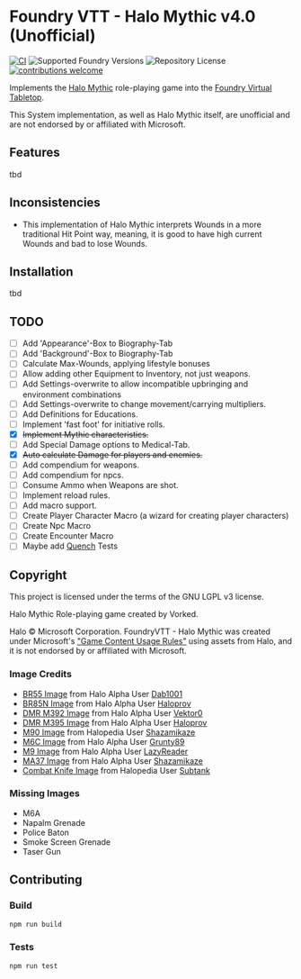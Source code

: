 # Foundry VTT - Halo Mythic v4.0 (Unofficial)
[![CI](https://github.com/maximilianmaihoefner/foundryvtt-halo-mythic/actions/workflows/ci.yml/badge.svg)](https://github.com/maximilianmaihoefner/foundryvtt-halo-mythic/actions/workflows/ci.yml)
![Supported Foundry Versions](https://img.shields.io/endpoint?url=https://foundryshields.com/version?url=https://raw.githubusercontent.com/maximilianmaihoefner/foundryvtt-halo-mythic/main/src/system.json)
![Repository License](https://img.shields.io/github/license/maximilianmaihoefner/foundryvtt-halo-mythic)
[![contributions welcome](https://img.shields.io/badge/contributions-welcome-brightgreen.svg?style=flat)](https://github.com/maximilianmaihoefner/foundryvtt-halo-mythic/issues)

Implements the [Halo Mythic](https://www.reddit.com/r/HaloMythic/) role-playing game into the [Foundry Virtual Tabletop](https://foundryvtt.com).

This System implementation, as well as Halo Mythic itself, are unofficial and are not endorsed by or affiliated with Microsoft.

## Features
tbd

## Inconsistencies
- This implementation of Halo Mythic interprets Wounds in a more traditional Hit Point way, meaning, it is
  good to have high current Wounds and bad to lose Wounds.

## Installation
tbd

## TODO
- [ ] Add 'Appearance'-Box to Biography-Tab
- [ ] Add 'Background'-Box to Biography-Tab
- [ ] Calculate Max-Wounds, applying lifestyle bonuses
- [ ] Allow adding other Equipment to Inventory, not just weapons.
- [ ] Add Settings-overwrite to allow incompatible upbringing and environment combinations
- [ ] Add Settings-overwrite to change movement/carrying multipliers.
- [ ] Add Definitions for Educations.
- [ ] Implement 'fast foot' for initiative rolls.
- [X] ~~Implement Mythic characteristics.~~
- [ ] Add Special Damage options to Medical-Tab.
- [X] ~~Auto calculate Damage for players and enemies.~~
- [ ] Add compendium for weapons.
- [ ] Add compendium for npcs.
- [ ] Consume Ammo when Weapons are shot.
- [ ] Implement reload rules.
- [ ] Add macro support.
- [ ] Create Player Character Macro (a wizard for creating player characters)
- [ ] Create Npc Macro
- [ ] Create Encounter Macro
- [ ] Maybe add [Quench](https://github.com/schultzcole/FVTT-Quench) Tests

## Copyright
This project is licensed under the terms of the GNU LGPL v3 license.

Halo Mythic Role-playing game created by Vorked.

Halo © Microsoft Corporation. FoundryVTT - Halo Mythic was created under Microsoft's
["Game Content Usage Rules"](https://www.xbox.com/en-US/developers/rules)
using assets from Halo, and it is not endorsed by or affiliated with Microsoft.

### Image Credits
- [BR55 Image](https://halo.fandom.com/wiki/BR55_Service_Rifle?file=H5G_Render_BR55_Service_Rifle.png) from Halo Alpha User [Dab1001](https://halo.fandom.com/wiki/User:Dab1001)
- [BR85N Image](https://halo.fandom.com/wiki/BR85N_Service_Rifle?file=H5G_Render_BattleRifle.png) from Halo Alpha User [Haloprov](https://halo.fandom.com/wiki/User:Haloprov)
- [DMR M392 Image](https://halo.fandom.com/wiki/M392_Designated_Marksman_Rifle?file=HReach-M392-DMR-Profile.png) from Halo Alpha User [Vektor0](https://halo.fandom.com/wiki/User:Vektor0)
- [DMR M395 Image](https://halo.fandom.com/wiki/M395_Designated_Marksman_Rifle?file=H4-M395DMR-SideRender.png) from Halo Alpha User [Haloprov](https://halo.fandom.com/wiki/User:Haloprov)
- [M90 Image](https://www.halopedia.org/File:H3-M90-Shotgun-Side.png) from Halopedia User [Shazamikaze](https://www.halopedia.org/User:Shazamikaze)
- [M6C Image](https://halo.fandom.com/wiki/M6C_Personal_Defense_Weapon_System?file=H2A_Render_M6C.png) from Halo Alpha User [Grunty89](https://halo.fandom.com/wiki/User:Grunty89)
- [M9 Image](https://halo.fandom.com/wiki/M9_High-Explosive_Dual-Purpose_grenade?file=H2A_M9Frag.png) from Halo Alpha User [LazyReader](https://halo.fandom.com/wiki/User:LazyReader)
- [MA37 Image](https://halo.fandom.com/wiki/MA37_Individual_Combat_Weapon_System?file=HaloReach_-_MA37.png) from Halo Alpha User [Shazamikaze](https://www.halopedia.org/User:Shazamikaze)
- [Combat Knife Image](https://www.halopedia.org/File:Combat_Knife.png) from Halopedia User [Subtank](https://www.halopedia.org/User:Subtank)

### Missing Images
- M6A
- Napalm Grenade
- Police Baton
- Smoke Screen Grenade
- Taser Gun

## Contributing

### Build
```bash
npm run build
```

### Tests
```bash
npm run test
```
